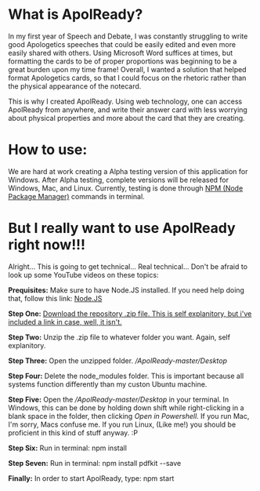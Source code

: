 # What is ApolReady?

In my first year of Speech and Debate, I was constantly struggling to write good Apologetics speeches that could be easily edited and even more easily shared with others. Using Microsoft Word suffices at times, but formatting the cards to be of proper proportions was beginning to be a great burden upon my time frame! Overall, I wanted a solution that helped format Apologetics cards, so that I could focus on the rhetoric rather than the physical appearance of the notecard.

This is why I created ApolReady. Using web technology, one can access ApolReady from anywhere, and write their answer card with less worrying about physical properties and more about the card that they are creating.

# How to use:

We are hard at work creating a Alpha testing version of this application for Windows. After Alpha testing, complete versions will be released for Windows, Mac, and Linux. Currently, testing is done through [NPM (Node Package Manager)](https://www.npmjs.com/get-npm) commands in terminal.

# But I really want to use ApolReady right now!!!

Alright... This is going to get technical... Real technical... Don't be afraid to look up some YouTube videos on these topics:

**Prequisites:** Make sure to have Node.JS installed. If you need help doing that, follow this link: [Node.JS](https://nodejs.org)

**Step One:** [Download the repository .zip file. This is self explanitory, but i've included a link in case, well, it isn't.](https://stackoverflow.com/questions/2751227/how-to-download-source-in-zip-format-from-github)

**Step Two:** Unzip the .zip file to whatever folder you want. Again, self explanitory.

**Step Three:** Open the unzipped folder. */ApolReady-master/Desktop*

**Step Four:** Delete the node_modules folder. This is important because all systems function differently than my custon Ubuntu machine.

**Step Five:** Open the */ApolReady-master/Desktop* in your terminal. In Windows, this can be done by holding down shift while right-clicking in a blank space in the folder, then clicking *Open in Powershell*. If you run Mac, I'm sorry, Macs confuse me. If you run Linux, (Like me!) you should be proficient in this kind of stuff anyway. :P

**Step Six:** Run in terminal: npm install

**Step Seven:** Run in terminal: npm install pdfkit --save

**Finally:** In order to start ApolReady, type: npm start
